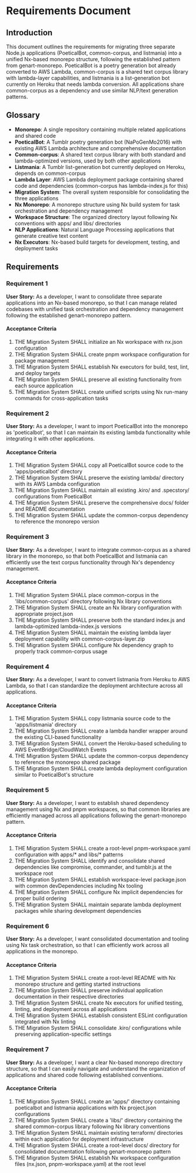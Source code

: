 # Requirements Document

## Introduction

This document outlines the requirements for migrating three separate Node.js applications (PoeticalBot, common-corpus, and listmania) into a unified Nx-based monorepo structure, following the established pattern from genart-monorepo. PoeticalBot is a poetry generation bot already converted to AWS Lambda, common-corpus is a shared text corpus library with lambda-layer capabilities, and listmania is a list-generation bot currently on Heroku that needs lambda conversion. All applications share common-corpus as a dependency and use similar NLP/text generation patterns.

## Glossary

- **Monorepo**: A single repository containing multiple related applications and shared code
- **PoeticalBot**: A Tumblr poetry generation bot (NaPoGenMo2016) with existing AWS Lambda architecture and comprehensive documentation
- **Common-corpus**: A shared text corpus library with both standard and lambda-optimized versions, used by both other applications
- **Listmania**: A Tumblr list-generation bot currently deployed on Heroku, depends on common-corpus
- **Lambda Layer**: AWS Lambda deployment package containing shared code and dependencies (common-corpus has lambda-index.js for this)
- **Migration System**: The overall system responsible for consolidating the three applications
- **Nx Monorepo**: A monorepo structure using Nx build system for task orchestration and dependency management
- **Workspace Structure**: The organized directory layout following Nx conventions with apps/ and libs/ directories
- **NLP Applications**: Natural Language Processing applications that generate creative text content
- **Nx Executors**: Nx-based build targets for development, testing, and deployment tasks

## Requirements

### Requirement 1

**User Story:** As a developer, I want to consolidate three separate applications into an Nx-based monorepo, so that I can manage related codebases with unified task orchestration and dependency management following the established genart-monorepo pattern.

#### Acceptance Criteria

1. THE Migration System SHALL initialize an Nx workspace with nx.json configuration
2. THE Migration System SHALL create pnpm workspace configuration for package management
3. THE Migration System SHALL establish Nx executors for build, test, lint, and deploy targets
4. THE Migration System SHALL preserve all existing functionality from each source application
5. THE Migration System SHALL create unified scripts using Nx run-many commands for cross-application tasks

### Requirement 2

**User Story:** As a developer, I want to import PoeticalBot into the monorepo as 'poeticalbot', so that I can maintain its existing lambda functionality while integrating it with other applications.

#### Acceptance Criteria

1. THE Migration System SHALL copy all PoeticalBot source code to the 'apps/poeticalbot' directory
2. THE Migration System SHALL preserve the existing lambda/ directory with its AWS Lambda configuration
3. THE Migration System SHALL maintain all existing .kiro/ and .specstory/ configurations from PoeticalBot
4. THE Migration System SHALL preserve the comprehensive docs/ folder and README documentation
5. THE Migration System SHALL update the common-corpus dependency to reference the monorepo version

### Requirement 3

**User Story:** As a developer, I want to integrate common-corpus as a shared library in the monorepo, so that both PoeticalBot and listmania can efficiently use the text corpus functionality through Nx's dependency management.

#### Acceptance Criteria

1. THE Migration System SHALL place common-corpus in the 'libs/common-corpus' directory following Nx library conventions
2. THE Migration System SHALL create an Nx library configuration with appropriate project.json
3. THE Migration System SHALL preserve both the standard index.js and lambda-optimized lambda-index.js versions
4. THE Migration System SHALL maintain the existing lambda layer deployment capability with common-corpus-layer.zip
5. THE Migration System SHALL configure Nx dependency graph to properly track common-corpus usage

### Requirement 4

**User Story:** As a developer, I want to convert listmania from Heroku to AWS Lambda, so that I can standardize the deployment architecture across all applications.

#### Acceptance Criteria

1. THE Migration System SHALL copy listmania source code to the 'apps/listmania' directory
2. THE Migration System SHALL create a lambda handler wrapper around the existing CLI-based functionality
3. THE Migration System SHALL convert the Heroku-based scheduling to AWS EventBridge/CloudWatch Events
4. THE Migration System SHALL update the common-corpus dependency to reference the monorepo shared package
5. THE Migration System SHALL create lambda deployment configuration similar to PoeticalBot's structure

### Requirement 5

**User Story:** As a developer, I want to establish shared dependency management using Nx and pnpm workspaces, so that common libraries are efficiently managed across all applications following the genart-monorepo pattern.

#### Acceptance Criteria

1. THE Migration System SHALL create a root-level pnpm-workspace.yaml configuration with apps/* and libs/* patterns
2. THE Migration System SHALL identify and consolidate shared dependencies like compromise, commander, and tumblr.js at the workspace root
3. THE Migration System SHALL establish workspace-level package.json with common devDependencies including Nx tooling
4. THE Migration System SHALL configure Nx implicit dependencies for proper build ordering
5. THE Migration System SHALL maintain separate lambda deployment packages while sharing development dependencies

### Requirement 6

**User Story:** As a developer, I want consolidated documentation and tooling using Nx task orchestration, so that I can efficiently work across all applications in the monorepo.

#### Acceptance Criteria

1. THE Migration System SHALL create a root-level README with Nx monorepo structure and getting started instructions
2. THE Migration System SHALL preserve individual application documentation in their respective directories
3. THE Migration System SHALL create Nx executors for unified testing, linting, and deployment across all applications
4. THE Migration System SHALL establish consistent ESLint configuration integrated with Nx linting
5. THE Migration System SHALL consolidate .kiro/ configurations while preserving application-specific settings

### Requirement 7

**User Story:** As a developer, I want a clear Nx-based monorepo directory structure, so that I can easily navigate and understand the organization of applications and shared code following established conventions.

#### Acceptance Criteria

1. THE Migration System SHALL create an 'apps/' directory containing poeticalbot and listmania applications with Nx project.json configurations
2. THE Migration System SHALL create a 'libs/' directory containing the shared common-corpus library following Nx library conventions
3. THE Migration System SHALL maintain existing terraform/ directories within each application for deployment infrastructure
4. THE Migration System SHALL create a root-level docs/ directory for consolidated documentation following genart-monorepo pattern
5. THE Migration System SHALL establish Nx workspace configuration files (nx.json, pnpm-workspace.yaml) at the root level